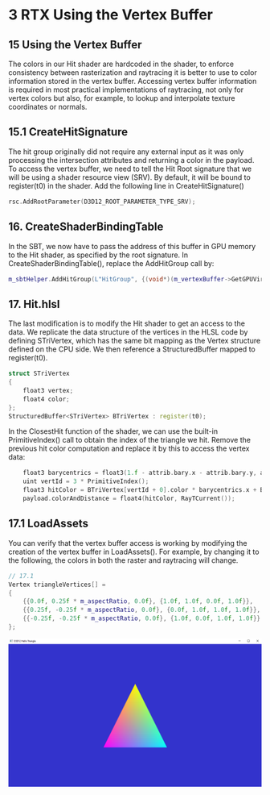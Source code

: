 # 3 RTX Using the Vertex Buffer

## 15 Using the Vertex Buffer
The colors in our Hit shader are hardcoded in the shader, to enforce consistency between rasterization and raytracing it is better to use to color information stored in the vertex buffer. Accessing vertex buffer information is required in most practical implementations of raytracing, not only for vertex colors but also, for example, to lookup and interpolate texture coordinates or normals.

## 15.1 CreateHitSignature
The hit group originally did not require any external input as it was only processing the intersection attributes and returning a color in the payload. To access the vertex buffer, we need to tell the Hit Root signature that we will be using a shader resource view (SRV). By default, it will be bound to register(t0) in the shader. Add the following line in CreateHitSignature()

```c++
rsc.AddRootParameter(D3D12_ROOT_PARAMETER_TYPE_SRV);
```

## 16. CreateShaderBindingTable
In the SBT, we now have to pass the address of this buffer in GPU memory to the Hit shader, as specified by the root signature. In CreateShaderBindingTable(), replace the AddHitGroup call by:

```c++
m_sbtHelper.AddHitGroup(L"HitGroup", {(void*)(m_vertexBuffer->GetGPUVirtualAddress())});
```
## 17. Hit.hlsl
The last modification is to modify the Hit shader to get an access to the data. We replicate the data structure of the vertices in the HLSL code by defining STriVertex, which has the same bit mapping as the Vertex structure defined on the CPU side. We then reference a StructuredBuffer mapped to register(t0).

```c++
struct STriVertex
{ 
	float3 vertex;
	float4 color;
};
StructuredBuffer<STriVertex> BTriVertex : register(t0);
```

In the ClosestHit function of the shader, we can use the built-in PrimitiveIndex() call to obtain the index of the triangle we hit. Remove the previous hit color computation and replace it by this to access the vertex data:
```c++
    float3 barycentrics = float3(1.f - attrib.bary.x - attrib.bary.y, attrib.bary.x, attrib.bary.y);
    uint vertId = 3 * PrimitiveIndex();
    float3 hitColor = BTriVertex[vertId + 0].color * barycentrics.x + BTriVertex[vertId + 1].color * barycentrics.y + BTriVertex[vertId + 2].color * barycentrics.z;
    payload.colorAndDistance = float4(hitColor, RayTCurrent());
```

## 17.1 LoadAssets
You can verify that the vertex buffer access is working by modifying the creation of the vertex buffer in LoadAssets(). For example, by changing it to the following, the colors in both the raster and raytracing will change.

```c++
// 17.1
Vertex triangleVertices[] = 
{
	{{0.0f, 0.25f * m_aspectRatio, 0.0f}, {1.0f, 1.0f, 0.0f, 1.0f}},
	{{0.25f, -0.25f * m_aspectRatio, 0.0f}, {0.0f, 1.0f, 1.0f, 1.0f}},
	{{-0.25f, -0.25f * m_aspectRatio, 0.0f}, {1.0f, 0.0f, 1.0f, 1.0f}}
};
```

![](17.1.PNG)

